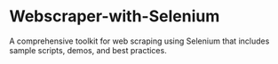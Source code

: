 # Webscraper-with-Selenium
A comprehensive toolkit for web scraping using Selenium that includes sample scripts, demos, and best practices.
